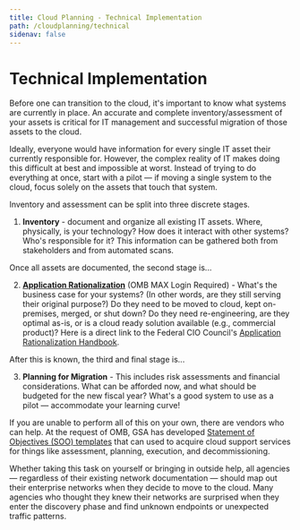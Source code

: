 ```yaml
---
title: Cloud Planning - Technical Implementation
path: /cloudplanning/technical
sidenav: false
---
```


# Technical Implementation

Before one can transition to the cloud, it's important to know what systems are currently in place. An accurate and complete inventory/assessment of your assets is critical for IT management and successful migration of those assets to the cloud.

Ideally, everyone would have information for every single IT asset their currently responsible for. However, the complex reality of IT makes doing this difficult at best and impossible at worst. Instead of trying to do everything at once, start with a pilot — if moving a single system to the cloud, focus solely on the assets that touch that system.

Inventory and assessment can be split into three discrete stages.

1. **Inventory** - document and organize all existing IT assets. Where, physically, is your technology? How does it interact with other systems? Who's responsible for it? This information can be gathered both from stakeholders and from automated scans. 

Once all assets are documented, the second stage is...

2. [**Application Rationalization**](https://community.max.gov/pages/viewpage.action?spaceKey=Egov&title=Application+Rationalization+Materials) (OMB MAX Login Required) - What's the business case for your systems? (In other words, are they still serving their original purpose?) Do they need to be moved to cloud, kept on-premises, merged, or shut down? Do they need re-engineering, are they optimal as-is, or is a cloud ready solution available (e.g., commercial product)? Here is a direct link to the Federal CIO Council's [Application Rationalization Handbook](https://www.cio.gov/assets/files/Application-Rationalization-Playbook.pdf).

After this is known, the third and final stage is...

3. **Planning for Migration** - This includes risk assessments and financial considerations. What can be afforded now, and what should be budgeted for the new fiscal year? What's a good system to use as a pilot — accommodate your learning curve!


If you are unable to perform all of this on your own, there are vendors who can help. At the request of OMB, GSA has developed [Statement of Objectives (SOO) templates](https://hallways.cap.gsa.gov/app/#/gateway/cloud-information-center/30605/templates) that can used to acquire cloud support services for things like assessment, planning, execution, and decommissioning.

Whether taking this task on yourself or bringing in outside help, all agencies — regardless of their existing network documentation — should map out their enterprise networks when they decide to move to the cloud. Many agencies who thought they knew their networks are surprised when they enter the discovery phase and find unknown endpoints or unexpected traffic patterns.







